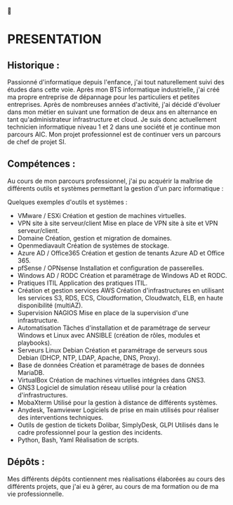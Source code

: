  👋

# PRESENTATION


## Historique :

Passionné d'informatique depuis l'enfance, j'ai tout naturellement suivi des études dans cette voie. Après mon BTS informatique industrielle, j'ai créé ma propre entreprise
de dépannage pour les particuliers et petites entreprises. Après de nombreuses années d'activité, j'ai décidé d'évoluer dans mon métier en suivant une formation de deux ans en alternance en tant qu'administrateur infrastructure et cloud. Je suis donc actuellement technicien informatique niveau 1 et 2 dans une société et je continue mon parcours AIC.
Mon projet professionnel est de continuer vers un parcours de chef de projet SI.


## Compétences :

Au cours de mon parcours professionnel, j'ai pu acquérir la maîtrise de différents outils et systèmes permettant la gestion d'un parc informatique : 

Quelques exemples d'outils et systèmes :

- VMware / ESXi                        Création et gestion de machines virtuelles.
- VPN site à site serveur/client       Mise en place de VPN site à site et VPN serveur/client.
- Domaine                              Création, gestion et migration de domaines.
- Openmediavault                       Création de systèmes de stockage.
- Azure AD / Office365                 Création et gestion de tenants Azure AD et Office 365.
- pfSense / OPNsense                   Installation et configuration de passerelles.
- Windows AD / RODC                    Création et paramétrage de Windows AD et RODC.
- Pratiques ITIL                       Application des pratiques ITIL.
- Création et gestion services AWS     Création d'infrastructures en utilisant les services S3, RDS, ECS, Cloudformation, Cloudwatch, ELB, en haute disponibilité (multiAZ).
- Supervision NAGIOS                   Mise en place de la supervision d'une infrastructure.
- Automatisation                       Tâches d'installation et de paramétrage de serveur Windows et Linux avec ANSIBLE (création de rôles, modules et playbooks).
- Serveurs Linux Debian                Création et paramétrage de serveurs sous Debian (DHCP, NTP, LDAP, Apache, DNS, Proxy).
- Base de données                      Création et paramétrage de bases de données MariaDB.
- VirtualBox                           Création de machines virtuelles intégrées dans GNS3.
- GNS3                                 Logiciel de simulation réseau utilisé pour la création d'infrastructures.
- MobaXterm                            Utilisé pour la gestion à distance de différents systèmes.
- Anydesk, Teamviewer                  Logiciels de prise en main utilisés pour réaliser des interventions techniques.
- Outils de gestion de tickets         Dolibar, SimplyDesk, GLPI Utilisés dans le cadre professionnel pour la gestion des incidents.
- Python, Bash, Yaml                   Réalisation de scripts.


## Dépôts :

Mes différents dépôts contiennent mes réalisations élaborées au cours des différents projets, que j'ai eu à gérer, au cours de ma formation ou de ma vie professionnelle.







<!--
**Kanis66/Kanis66** is a ✨ _special_ ✨ repository because its `README.md` (this file) appears on your GitHub profile.

Here are some ideas to get you started:

- 🔭 I’m currently working on ...
- 🌱 I’m currently learning ...
- 👯 I’m looking to collaborate on ...
- 🤔 I’m looking for help with ...
- 💬 Ask me about ...
- 📫 How to reach me: ...
- 😄 Pronouns: ...
- ⚡ Fun fact: ...
-->
